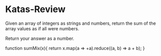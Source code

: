 # Katas-Review
Given an array of integers as strings and numbers, return the sum of the array values as if all were numbers.

Return your answer as a number.

function sumMix(x){
  return x.map(a => +a).reduce((a, b) => a + b);
}